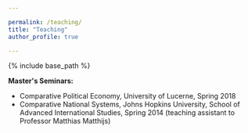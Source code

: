 ```yaml
---

permalink: /teaching/
title: "Teaching"
author_profile: true

---
```


{% include base_path %}

**Master's Seminars:**

* Comparative Political Economy, University of Lucerne, Spring 2018
* Comparative National Systems, Johns Hopkins University, School of Advanced International Studies, Spring 2014 (teaching assistant to Professor Matthias Matthijs)